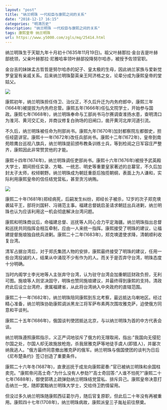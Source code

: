 ```yaml
---
layout: "post"
title: "纳兰明珠 一代权臣与康熙之间的关系"
date: "2018-12-17 16:15"
categories: "明清历史"
description: "纳兰明珠 一代权臣与康熙之间的关系"
tags: 康熙皇帝 纳兰明珠
url: https://www.y5000.com/zgls/mq/25414.html
---
```






纳兰明珠生于天聪九年十月初十(1635年11月19日)。祖父叶赫那拉·金台吉是叶赫部统领，父亲叶赫那拉·尼雅哈率领叶赫部投降努尔哈赤，被授予佐领官职。

金台吉的妹妹孟古哲哲是努尔哈赤的妃子、皇太极的生母，因此纳兰家族与爱新觉罗皇室有亲戚关系。后来纳兰明珠娶英亲王阿济格之女，论辈分成为康熙皇帝的堂姑父。

![](https://img.y5000.com/uploads/allimg/170911/13-1F91114233c32.jpg)

康熙初年，纳兰明珠担任侍卫、治仪正，不久后升迁为内务府郎中，康熙三年(1664年)被提拔为内务府总管。康熙五年(1666年)任弘文院学士，开始参与国政。康熙七年(1668年)，纳兰明珠奉命与工部尚书马尔赛调查淮扬水患，查明清口为淮河、黄河交汇处，并商议修复白驹场的旧闸口，凿开黄河北岸河道引流。

不久后，纳兰明珠被任命为刑部尚书。康熙九年(1670年)加封都察院左都御史，担任经筵讲官。康熙十一年(1672年)改任兵部尚书。康熙十二年(1672年)，皇帝到南苑晾鹰台巡视八旗兵，纳兰明珠提前颁布教条训练士兵，等到检阅之日军容庄严整齐，康熙因此非常赞赏他的才能。

康熙十四年(1674年)，纳兰明珠调任吏部尚书。康熙十六年(1676年)被授予武英殿大学士，期间担任实录、方略、一统志、明史等重要皇家著述的总纂官，不久后加封太子太师，权倾朝野。纳兰明珠成为朝廷重臣后独揽朝纲，表面上为人谦和，实际利用康熙皇帝的信任结党营私，甚至贪污纳贿。

![](https://img.y5000.com/uploads/allimg/170911/13-1F911142559226.jpg)

康熙二十年(1681年)郑经病死，后嗣发生纠纷，郑经长子被杀，12岁的次子郑克塽袭延平王，部将刘国轩、冯锡范主事。福建总督姚启圣请求朝廷出兵进剿，纳兰明珠也认为应该利用这一机会彻底解决台湾问题。

康熙和明珠商议后，命福建总督、巡抚等人同心合力平定海疆。纳兰明珠指出总督和巡抚共同指挥会相互牵制，应由一人来统一指挥。康熙接受了明珠的建议，让福建提督施琅独自统兵进剿。康熙二十二年(1683年)，郑克塽遣使求降，清朝顺利收复台湾。

清军占据台湾后，对于郑氏集团人物的安排，康熙最终接受了明珠的建议，任用一些台湾投诚的人，结果从中涌现不少有作为的人。而关于是否弃守台湾，明珠态度十分明确。

当时内阁学士李光地等人主张弃守台湾，认为驻守台湾会加重朝廷财政负担，无利可图。施琅等人则坚决固守，明珠也赞同施琅建议，并最终得到康熙的支持。清政府此后设立台湾府，隶属福建省，从此将台湾纳入中央政府的直辖范围。

康熙二十一年(1682年)，纳兰明珠陪同康熙到东北考察，最远抵达乌喇地区。经过精心准备，纳兰明珠协助康熙调派黑龙江将军萨布素两次围攻雅克萨，迫使俄方同意和平谈判。

康熙二十五年(1686年)，俄国谈判使团抵达北京，与以纳兰明珠为首的中方代表会谈。

纳兰明珠遵照康熙指示，义正严词地驳斥了俄方的无理取闹，指出:"我国向无侵犯尔国之处，尔国人却无故施放枪炮，杀我居雅克萨等地徒手虞人(即猎人)，并屡次纳我逃人。"俄方最终同意撤出雅克萨的俄军。纳兰明珠与俄国使团的谈判为日后《尼布楚条约》签订创造了重要条件。

康熙二十六年冬(1687年)，直隶巡抚于成龙向康熙密奏:"官已被纳兰明珠和余国柱卖完。"康熙帝问高士奇:"为什么没有人参劾?"高士奇回答:"人谁不怕死?"康熙二十七年(1688年)，御使郭琇上疏弹劾纳兰明珠结党营私、排斥异己。康熙皇帝决意打击纳兰一党，随即罢黜纳兰明珠大学士，交给侍卫酌情留用。

但没过多久纳兰明珠随康熙西征葛尔丹，随后官复原职，但此后二十年没有再被重用。康熙四十七年(1708年)，纳兰明珠病故，康熙派皇三子胤祉前往祭奠。
